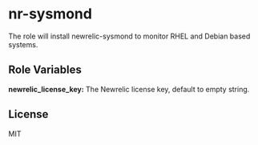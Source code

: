 nr-sysmond
=========

The role will install newrelic-sysmond to monitor RHEL and Debian based systems.

Role Variables
--------------

**newrelic_license_key:** The Newrelic license key, default to empty string.


License
-------

MIT
